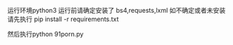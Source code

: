 运行环境python3
运行前请确定安装了
bs4,requests,lxml
如不确定或者未安装 请先执行
pip install -r requirements.txt

然后执行python 91porn.py
